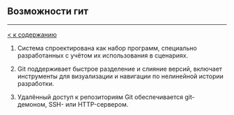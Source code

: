 ## Возможности гит
------
[< к содержанию](readme.md)

1. Система спроектирована как набор программ, специально разработанных с учётом их использования в сценариях. 

2. Git поддерживает быстрое разделение и слияние версий, включает инструменты для визуализации и навигации по нелинейной истории разработки.  

3. Удалённый доступ к репозиториям Git обеспечивается git-демоном, SSH- или HTTP-сервером.  